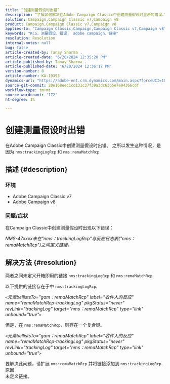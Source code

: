 ```yaml
---
title: “创建测量假设时出错”
description: “了解如何解决在Adobe Campaign Classic中创建测量假设时显示的错误。”
solution: Campaign,Campaign Classic v7,Campaign v8
product: Campaign,Campaign Classic v7,Campaign v8
applies-to: "Campaign Classic,Campaign,Campaign Classic v7,Campaign v8"
keywords: "KCS，测量假设，错误， adobe campaign，链接"
resolution: Resolution
internal-notes: null
bug: false
article-created-by: Tanay Sharma .
article-created-date: "6/20/2024 12:35:20 PM"
article-published-by: Tanay Sharma .
article-published-date: "6/20/2024 12:36:17 PM"
version-number: 8
article-number: KA-19393
dynamics-url: "https://adobe-ent.crm.dynamics.com/main.aspx?forceUCI=1&pagetype=entityrecord&etn=knowledgearticle&id=37bcfa8b-012f-ef11-840b-6045bd0065b6"
source-git-commit: 20e168eec1cd131c37f39a3dc63b5e7e94366cdf
workflow-type: tm+mt
source-wordcount: '172'
ht-degree: 1%

---
```


# 创建测量假设时出错


在Adobe Campaign Classic中创建测量假设时出错。 之所以发生这种情况，是因为 `nms:trackingLogRcp` 和 `nms:remaMatchRcp`.

## 描述 {#description}


### 环境

- Adobe Campaign Classic v7
- Adobe Campaign v8


### 问题/症状

在Campaign Classic中创建测量假设时出现以下错误：

*NMS-47xxxx未在&quot;nms：trackingLogRcp&quot;与反应日志表(&quot;nms：remaMatchRcp&quot;)之间定义链接。*


## 解决方法 {#resolution}


两者之间未定义开箱即用的链接 `nms:trackingLogRcp` 和 `nms:remaMatchRcp`.

以下提供的链接存在于中 `nms:trackingLogRcp`.

*`<`元素bellistsTo=&quot;gam：remaMatchRcp&quot; label=&quot;收件人的反应&quot; name=&quot;remaMatchRcp-trackingLog&quot; pkgStatus=&quot;never&quot; revLink=&quot;trackingLog&quot; target=&quot;nms：remaMatchRcp&quot; type=&quot;link&quot; unbound=&quot;true&quot;`>`*

但是，在 `nms:remaMatchRcp`，则存在一个复合键。

*`<`元素bellistsTo=&quot;gam：remaMatchRcp&quot; label=&quot;收件人的反应&quot; name=&quot;remaMatchRcp-trackingLog&quot; pkgStatus=&quot;never&quot; revLink=&quot;trackingLog&quot; target=&quot;nms：remaMatchRcp&quot; type=&quot;link&quot; unbound=&quot;true&quot;`>`*

要解决此问题，请扩展 `nms:remaMatchRcp` 并将链接添加到 `nms:trackingLogRcp`.
<br>原因<br>
未定义链接。

